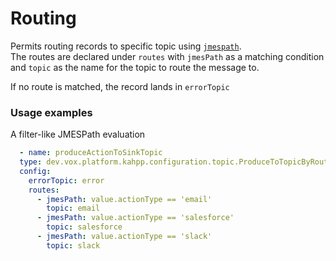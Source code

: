 # Routing

Permits routing records to specific topic using [`jmespath`](https://jmespath.org/).  
The routes are declared under `routes` with `jmesPath` as a matching condition and `topic` as the name for the topic to route the message to.

If no route is matched, the record lands in `errorTopic`
### Usage examples

A filter-like JMESPath evaluation 

```yaml
  - name: produceActionToSinkTopic
  type: dev.vox.platform.kahpp.configuration.topic.ProduceToTopicByRoute
  config:
    errorTopic: error
    routes:
      - jmesPath: value.actionType == 'email'
        topic: email
      - jmesPath: value.actionType == 'salesforce'
        topic: salesforce
      - jmesPath: value.actionType == 'slack'
        topic: slack
```
